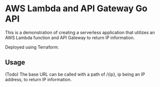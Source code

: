 # AWS Lambda and API Gateway Go API

This is a demonstration of creating a serverless application that utilizes an AWS Lambda function and API Gateway to return IP information.

Deployed using Terraform.

## Usage
(Todo)
The base URL can be called with a path of /{ip}, ip being an IP address, to return IP information.